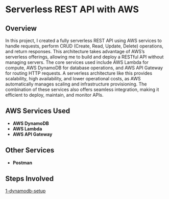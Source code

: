 # Serverless REST API with AWS

## Overview
In this project, I created a fully serverless REST API using AWS services to handle requests, perform CRUD (Create, Read, Update, Delete) operations, and return responses. This architecture takes advantage of AWS’s serverless offerings, allowing me to build and deploy a RESTful API without managing servers. The core services used include AWS Lambda for compute, AWS DynamoDB for database operations, and AWS API Gateway for routing HTTP requests. A serverless architecture like this provides scalability, high availability, and lower operational costs, as AWS automatically manages scaling and infrastructure provisioning. The combination of these services also offers seamless integration, making it efficient to deploy, maintain, and monitor APIs.

## AWS Services Used
- **AWS DynamoDB**
- **AWS Lambda**
- **AWS API Gateway**

## Other Services
- **Postman**

## Steps Involved
[1-dynamodb-setup](./docs/1-dynamodb-setup)
